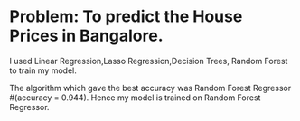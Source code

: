 # Problem: To predict the House Prices in Bangalore.

I used Linear Regression,Lasso Regression,Decision Trees, Random Forest to train my model. 

The algorithm which gave the best accuracy was Random Forest Regressor #(accuracy = 0.944). Hence my model is trained on Random Forest Regressor.

